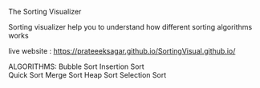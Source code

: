 The Sorting Visualizer

Sorting visualizer help you to understand how different sorting algorithms works

live website : https://prateeeksagar.github.io/SortingVisual.github.io/

ALGORITHMS: 
  Bubble Sort
  Insertion Sort        
  Quick Sort
  Merge Sort
  Heap Sort
  Selection Sort
  

